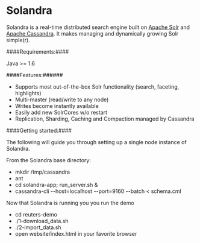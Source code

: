 Solandra
========
Solandra is a real-time distributed search engine built on [Apache Solr](http://lucene.apache.org) and [Apache Cassandra](http://cassandra.apache.org).
It makes managing and dynamically growing Solr simple(r). 

####Requirements:####

Java >= 1.6

####Features:######

  - Supports most out-of-the-box Solr functionality (search, faceting, highlights)
  - Multi-master (read/write to any node)
  - Writes become instantly available
  - Easily add new SolrCores w/o restart 
  - Replication, Sharding, Caching and Compaction managed by Cassandra

####Getting started:####

The following will guide you through setting up a single node instance of Solandra.

From the Solandra base directory:
  
  - mkdir /tmp/cassandra
  - ant
  - cd solandra-app; run_server.sh &
  - cassandra-cli --host=localhost --port=9160 --batch < schema.cml
  
Now that Solandra is running you you run the demo
  
  - cd reuters-demo
  - ./1-download_data.sh
  - ./2-import_data.sh  
  - open website/index.html in your favorite browser 
